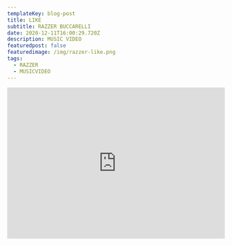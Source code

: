 ```yaml
---
templateKey: blog-post
title: LIKE
subtitle: RAZZER BUCCARELLI
date: 2020-12-11T16:00:29.720Z
description: MUSIC VIDEO
featuredpost: false
featuredimage: /img/razzer-like.png
tags:
  - RAZZER
  - MUSICVIDEO
---
```

<iframe width="100%" height="350px" src="https://www.youtube.com/embed/w5QqU-Z5iGU" title="YouTube video player" frameborder="0" allow="accelerometer; autoplay; clipboard-write; encrypted-media; gyroscope; picture-in-picture" allowfullscreen></iframe>